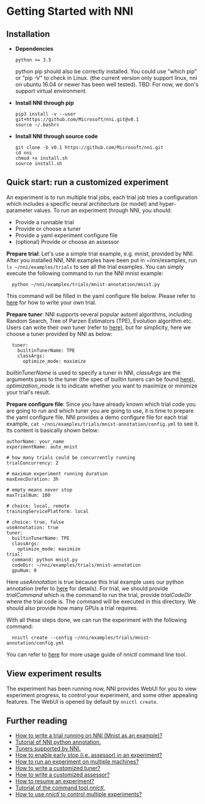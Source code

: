 **Getting Started with NNI**
===

## **Installation**
* __Dependencies__

      python >= 3.5

    python pip should also be correctly installed. You could use "which pip" or "pip -V" to check in Linux. (the current version only support linux, nni on ubuntu 16.04 or newer has been well tested).
    TBD: For now, we don's support virtual environment.

* __Install NNI through pip__

      pip3 install -v --user git+https://github.com/Microsoft/nni.git@v0.1
      source ~/.bashrc

* __Install NNI through source code__
   
      git clone -b v0.1 https://github.com/Microsoft/nni.git
      cd nni
      chmod +x install.sh
      source install.sh


## **Quick start: run a customized experiment**
An experiment is to run multiple trial jobs, each trial job tries a configuration which includes a specific neural architecture (or model) and hyper-parameter values. To run an experiment through NNI, you should:

* Provide a runnable trial
* Provide or choose a tuner
* Provide a yaml experiment configure file
* (optional) Provide or choose an assessor

**Prepare trial**: Let's use a simple trial example, e.g. mnist, provided by NNI. After you installed NNI, NNI examples have been put in ~/nni/examples, run `ls ~/nni/examples/trials` to see all the trial examples. You can simply execute the following command to run the NNI mnist example: 

      python ~/nni/examples/trials/mnist-annotation/mnist.py

This command will be filled in the yaml configure file below. Please refer to [here]() for how to write your own trial.

**Prepare tuner**: NNI supports several popular automl algorithms, including Random Search, Tree of Parzen Estimators (TPE), Evolution algorithm etc. Users can write their own tuner (refer to [here](CustomizedTuner.md)), but for simplicity, here we choose a tuner provided by NNI as below:

      tuner:
        builtinTunerName: TPE
        classArgs:
          optimize_mode: maximize

*builtinTunerName* is used to specify a tuner in NNI, *classArgs* are the arguments pass to the tuner (the spec of builtin tuners can be found [here]()), *optimization_mode* is to indicate whether you want to maximize or minimize your trial's result.

**Prepare configure file**: Since you have already known which trial code you are going to run and which tuner you are going to use, it is time to prepare the yaml configure file. NNI provides a demo configure file for each trial example, `cat ~/nni/examples/trials/mnist-annotation/config.yml` to see it. Its content is basically shown below:

```
authorName: your_name
experimentName: auto_mnist

# how many trials could be concurrently running
trialConcurrency: 2

# maximum experiment running duration
maxExecDuration: 3h

# empty means never stop
maxTrialNum: 100

# choice: local, remote  
trainingServicePlatform: local

# choice: true, false  
useAnnotation: true
tuner:
  builtinTunerName: TPE
  classArgs:
    optimize_mode: maximize
trial:
  command: python mnist.py
  codeDir: ~/nni/examples/trials/mnist-annotation
  gpuNum: 0
``` 

Here *useAnnotation* is true because this trial example uses our python annotation (refer to [here](../tools/annotation/README.md) for details). For trial, we should provide *trialCommand* which is the command to run the trial, provide *trialCodeDir* where the trial code is. The command will be executed in this directory. We should also provide how many GPUs a trial requires.

With all these steps done, we can run the experiment with the following command:

      nnictl create --config ~/nni/examples/trials/mnist-annotation/config.yml

You can refer to [here](NNICTLDOC.md) for more usage guide of *nnictl* command line tool.

## View experiment results
The experiment has been running now, NNI provides WebUI for you to view experiment progress, to control your experiment, and some other appealing features. The WebUI is opened by default by `nnictl create`.

## Further reading
* [How to write a trial running on NNI (Mnist as an example)?](WriteYourTrial.md)
* [Tutorial of NNI python annotation.](../tools/annotation/README.md)
* [Tuners supported by NNI.](../src/sdk/pynni/nni/README.md)
* [How to enable early stop (i.e. assessor) in an experiment?](EnableAssessor.md)
* [How to run an experiment on multiple machines?](RemoteMachineMode.md)
* [How to write a customized tuner?](CustomizedTuner.md)
* [How to write a customized assessor?](../examples/assessors/README.md)
* [How to resume an experiment?](NNICTLDOC.md)
* [Tutorial of the command tool *nnictl*.](NNICTLDOC.md)
* [How to use *nnictl* to control multiple experiments?]()
